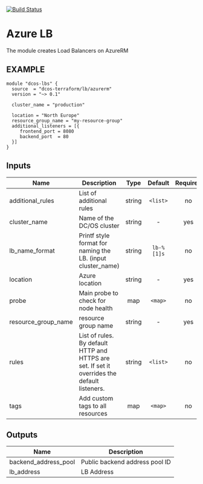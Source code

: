[![Build Status](https://jenkins-terraform.mesosphere.com/service/dcos-terraform-jenkins/job/dcos-terraform/job/terraform-azurerm-lb/job/master/badge/icon)](https://jenkins-terraform.mesosphere.com/service/dcos-terraform-jenkins/job/dcos-terraform/job/terraform-azurerm-lb/job/master/)

Azure LB
============
The module creates Load Balancers on AzureRM

EXAMPLE
-------

```hcl
module "dcos-lbs" {
  source  = "dcos-terraform/lb/azurerm"
  version = "~> 0.1"

  cluster_name = "production"

  location = "North Europe"
  resource_group_name = "my-resource-group"
  additional_listeners = [{
     frontend_port = 8080
     backend_port  = 80
  }]
}
```


## Inputs

| Name | Description | Type | Default | Required |
|------|-------------|:----:|:-----:|:-----:|
| additional_rules | List of additional rules | string | `<list>` | no |
| cluster_name | Name of the DC/OS cluster | string | - | yes |
| lb_name_format | Printf style format for naming the LB. (input cluster_name) | string | `lb-%[1]s` | no |
| location | Azure location | string | - | yes |
| probe | Main probe to check for node health | map | `<map>` | no |
| resource_group_name | resource group name | string | - | yes |
| rules | List of rules. By default HTTP and HTTPS are set. If set it overrides the default listeners. | string | `<list>` | no |
| tags | Add custom tags to all resources | map | `<map>` | no |

## Outputs

| Name | Description |
|------|-------------|
| backend_address_pool | Public backend address pool ID |
| lb_address | LB Address |

